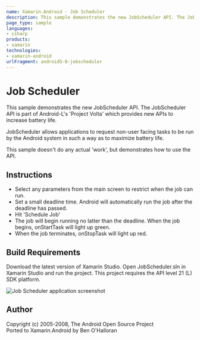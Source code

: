 ```yaml
---
name: Xamarin.Android - Job Scheduler
description: This sample demonstrates the new JobScheduler API. The JobScheduler API is part of Android-L's 'Project Volta' which provides new APIs to increase...
page_type: sample
languages:
- csharp
products:
- xamarin
technologies:
- xamarin-android
urlFragment: android5-0-jobscheduler
---
```

# Job Scheduler
This sample demonstrates the new JobScheduler API. The JobScheduler API is part of Android-L's 'Project Volta' which provides new APIs to increase battery life.

JobScheduler allows applications to request non-user facing tasks to be run by the Android system in such a way as to maximize battery life. 

This sample doesn't do any actual 'work', but demonstrates how to use the API.

## Instructions
* Select any parameters from the main screen to restrict when the job can run.
* Set a small deadline time. Android will automatically run the job after the deadline has passed.
* Hit 'Schedule Job'
* The job will begin running no latter than the deadline. When the job begins, onStartTask will light up green.
* When the job terminates, onStopTask will light up red.

## Build Requirements
Download the latest version of Xamarin Studio. Open JobScheduler.sln in Xamarin Studio and run the project. This project requires the API level 21 (L) SDK platform.

![Job Scheduler application screenshot](Screenshots/main.png "Job Scheduler application screenshot")

## Author
Copyright (c) 2005-2008, The Android Open Source Project  
Ported to Xamarin.Android by Ben O'Halloran
